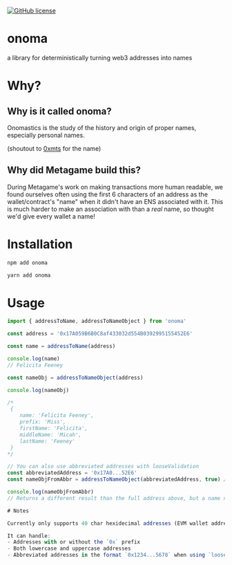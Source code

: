 [![GitHub license](https://img.shields.io/github/license/the-metagame/onoma)](https://github.com/the-metagame/onoma/blob/main/LICENSE)

# onoma
a library for deterministically turning web3 addresses into names


# Why?

## Why is it called onoma?

Onomastics is the study of the history and origin of proper names, especially personal names.

(shoutout to [0xmts](https://twitter.com/0xmts) for the name)

## Why did Metagame build this?
During Metagame's work on making transactions more human readable, we found ourselves often using the first 6 characters of an address as the wallet/contract's "name" when it didn't have an ENS associated with it. This is much harder to make an association with than a *real* name, so thought we'd give every wallet a name!



# Installation

```zsh
npm add onoma
```

```zsh
yarn add onoma
```

# Usage

```typescript
import { addressToName, addressToNameObject } from 'onoma'

const address = '0x17A059B6B0C8af433032d554B0392995155452E6'

const name = addressToName(address)

console.log(name)
// Felicita Feeney

const nameObj = addressToNameObject(address)

console.log(nameObj)

/*
 {
    name: 'Felicita Feeney',
    prefix: 'Miss',
    firstName: 'Felicita',
    middleName: 'Micah',
    lastName: 'Feeney'
 }
*/

// You can also use abbreviated addresses with looseValidation
const abbreviatedAddress = '0x17A0...52E6'
const nameObjFromAbbr = addressToNameObject(abbreviatedAddress, true) // Pass true for looseValidation

console.log(nameObjFromAbbr)
// Returns a different result than the full address above, but a name nonetheless. Use only when you can't get the full address.

# Notes

Currently only supports 40 char hexidecimal addresses (EVM wallet addresses). Would be great if someone wanted to add support for other types of addresses :)

It can handle:
- Addresses with or without the `0x` prefix
- Both lowercase and uppercase addresses
- Abbreviated addresses in the format `0x1234...5678` when using `looseValidation`
